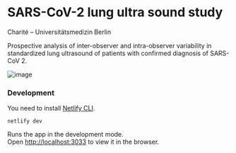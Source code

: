 # SARS-CoV-2 lung ultra sound study

Charité – Universitätsmedizin Berlin

Prospective analysis of inter-observer and intra-observer variability in standardized lung ultrasound of patients with confirmed diagnosis of SARS-CoV 2.


![image](https://user-images.githubusercontent.com/351828/82701044-ae6e7980-9c6f-11ea-9fdd-98e1018543ba.png)


### Development

You need to install [Netlify CLI](https://docs.netlify.com/cli/get-started/).

    netlify dev

Runs the app in the development mode.<br />
Open [http://localhost:3033](http://localhost:3033) to view it in the browser.
